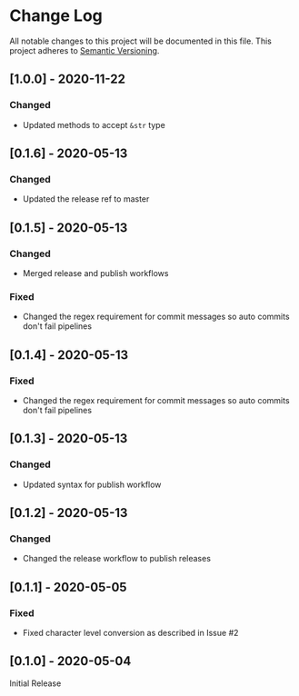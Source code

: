 # Change Log
All notable changes to this project will be documented in this file. This project adheres to [Semantic Versioning](http://semver.org/).

## [1.0.0] - 2020-11-22
### Changed
- Updated methods to accept `&str` type

## [0.1.6] - 2020-05-13
### Changed
- Updated the release ref to master

## [0.1.5] - 2020-05-13
### Changed
- Merged release and publish workflows

### Fixed
- Changed the regex requirement for commit messages so auto commits don't fail pipelines

## [0.1.4] - 2020-05-13
### Fixed
- Changed the regex requirement for commit messages so auto commits don't fail pipelines

## [0.1.3] - 2020-05-13
### Changed
- Updated syntax for publish workflow

## [0.1.2] - 2020-05-13
### Changed
- Changed the release workflow to publish releases

## [0.1.1] - 2020-05-05
### Fixed
- Fixed character level conversion as described in Issue #2

## [0.1.0] - 2020-05-04
Initial Release
